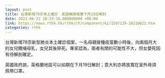 ```yaml
---
layout: post
title: 台灣新增78宗本土確診　英國稱英格蘭下月19日解封
date: 2021-06-22 18:33:16.000000000 +08:00
link: https://news.rthk.hk/rthk/ch/component/k2/1597129-20210622.htm
categories: rthk
---
```


台灣新增78宗新型肺炎本土確診個案，一名母親接種疫苗數小時後，向兩個月大的女兒餵哺母乳，女兒其後猝死。專家認為，兩者有關的可能性不大，但女嬰死因有待解剖確定。

英國政府說，英格蘭地區可以如期在下月19日解封；意大利亦將放寬在室外毋須佩帶口罩。
